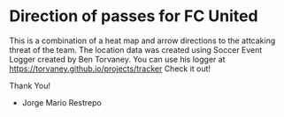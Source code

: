 # Direction of passes for FC United

This is a combination of a heat map and arrow directions to the attcaking threat of the team. 
The location data was created using Soccer Event Logger created by Ben Torvaney. 
You can use his logger at https://torvaney.github.io/projects/tracker Check it out!

Thank You!

- Jorge Mario Restrepo
